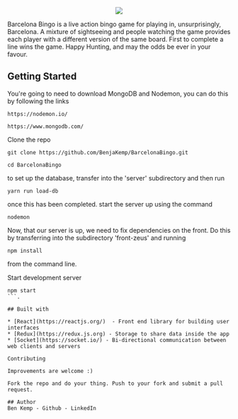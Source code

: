 
<p align="center">
  <img src="https://imgur.com/2IEQqgi.png" size='1'/>
</p>


Barcelona Bingo is a live action bingo game for playing in, unsurprisingly, Barcelona. A mixture of sightseeing and people watching the game provides each player with a different version of the same board. First to complete a line wins the game. Happy Hunting, and may the odds be ever in your favour.

## Getting Started

You're going to need to download MongoDB and Nodemon, you can do this by following the links

```
https://nodemon.io/

https://www.mongodb.com/
```

Clone the repo

```
git clone https://github.com/BenjaKemp/BarcelonaBingo.git

cd BarcelonaBingo
```

to set up the database, transfer into the 'server' subdirectory and then run 

```
yarn run load-db
```

once this has been completed. start the server up using the command

```
nodemon
```

Now, that our server is up, we need to fix dependencies on the front. Do this by transferring into the subdirectory 'front-zeus' and running 

```
npm install
```

from the command line.

Start development server
```
npm start
```.

## Built with

* [React](https://reactjs.org/)  - Front end library for building user interfaces
* [Redux](https://redux.js.org) - Storage to share data inside the app
* [Socket](https://socket.io/) - Bi-directional communication between web clients and servers

Contributing

Improvements are welcome :)

Fork the repo and do your thing. Push to your fork and submit a pull request.

## Author
Ben Kemp - Github - LinkedIn

